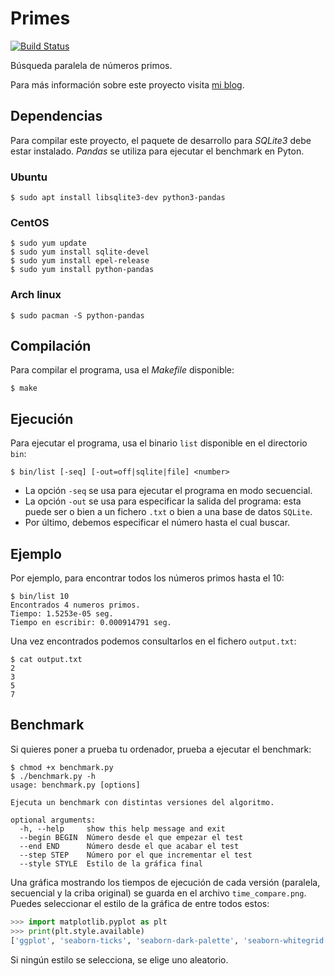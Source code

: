 # Primes

[![Build Status](https://travis-ci.org/vikman90/primes.svg?branch=master)](https://travis-ci.org/vikman90/primes)

Búsqueda paralela de números primos.

Para más información sobre este proyecto visita [mi blog](https://vikman90.blogspot.com.es/2014/01/busqueda-paralela-de-numeros-primos.html).

## Dependencias
Para compilar este proyecto, el paquete de desarrollo para _SQLite3_ debe estar instalado. _Pandas_ se utiliza para ejecutar el benchmark en Pyton.

### Ubuntu
```shellsession
$ sudo apt install libsqlite3-dev python3-pandas
```

### CentOS
```shellsession
$ sudo yum update
$ sudo yum install sqlite-devel
$ sudo yum install epel-release
$ sudo yum install python-pandas
```

### Arch linux
```shellsession
$ sudo pacman -S python-pandas
```

## Compilación
Para compilar el programa, usa el _Makefile_ disponible:
```shellsession
$ make
```

## Ejecución
Para ejecutar el programa, usa el binario `list` disponible en el directorio `bin`:
```shellsession
$ bin/list [-seq] [-out=off|sqlite|file] <number>
```

* La opción `-seq` se usa para ejecutar el programa en modo secuencial.
* La opción `-out` se usa para especificar la salida del programa: esta puede ser o bien a un fichero `.txt` o bien a una base de datos `SQLite`.
* Por último, debemos especificar el número hasta el cual buscar.


## Ejemplo
Por ejemplo, para encontrar todos los números primos hasta el 10:
```shellsession
$ bin/list 10
Encontrados 4 numeros primos.
Tiempo: 1.5253e-05 seg.
Tiempo en escribir: 0.000914791 seg.
```

Una vez encontrados podemos consultarlos en el fichero `output.txt`:
```shellsession
$ cat output.txt
2
3
5
7
```

## Benchmark
Si quieres poner a prueba tu ordenador, prueba a ejecutar el benchmark:
```shellsession
$ chmod +x benchmark.py
$ ./benchmark.py -h
usage: benchmark.py [options]

Ejecuta un benchmark con distintas versiones del algoritmo.

optional arguments:
  -h, --help     show this help message and exit
  --begin BEGIN  Número desde el que empezar el test
  --end END      Número desde el que acabar el test
  --step STEP    Número por el que incrementar el test
  --style STYLE  Estilo de la gráfica final
```

Una gráfica mostrando los tiempos de ejecución de cada versión (paralela, secuencial y la criba original) se guarda en el archivo `time_compare.png`. Puedes seleccionar el estilo de la gráfica de entre todos estos:

```python
>>> import matplotlib.pyplot as plt
>>> print(plt.style.available)
['ggplot', 'seaborn-ticks', 'seaborn-dark-palette', 'seaborn-whitegrid', 'fivethirtyeight', 'seaborn-dark', 'seaborn-notebook', 'seaborn-bright', 'classic', 'dark_background', 'bmh', 'seaborn-colorblind', 'seaborn-darkgrid', 'seaborn-paper', 'seaborn-deep', 'grayscale', 'seaborn-muted', 'seaborn-poster', 'seaborn-talk', 'seaborn-pastel', 'seaborn-white']
```
Si ningún estilo se selecciona, se elige uno aleatorio.
